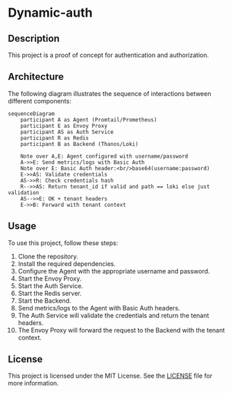 
# Dynamic-auth

## Description

This project is a proof of concept for authentication and authorization.

## Architecture

The following diagram illustrates the sequence of interactions between different components:

```mermaid
sequenceDiagram
    participant A as Agent (Promtail/Prometheus)
    participant E as Envoy Proxy
    participant AS as Auth Service
    participant R as Redis
    participant B as Backend (Thanos/Loki)

    Note over A,E: Agent configured with username/password
    A->>E: Send metrics/logs with Basic Auth
    Note over E: Basic Auth header:<br/>base64(username:password)
    E->>AS: Validate credentials
    AS->>R: Check credentials hash
    R-->>AS: Return tenant_id if valid and path == loki else just validation
    AS-->>E: OK + tenant headers
    E->>B: Forward with tenant context
```

## Usage

To use this project, follow these steps:

1. Clone the repository.
2. Install the required dependencies.
3. Configure the Agent with the appropriate username and password.
4. Start the Envoy Proxy.
5. Start the Auth Service.
6. Start the Redis server.
7. Start the Backend.
8. Send metrics/logs to the Agent with Basic Auth headers.
9. The Auth Service will validate the credentials and return the tenant headers.
10. The Envoy Proxy will forward the request to the Backend with the tenant context.

## License

This project is licensed under the MIT License. See the [LICENSE](./LICENSE) file for more information.